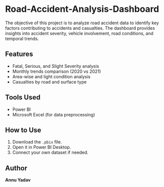 # Road-Accident-Analysis-Dashboard
The objective of this project is to analyze road accident data to identify key factors contributing to accidents and casualties. The dashboard provides insights into accident severity, vehicle involvement, road conditions, and temporal trends. 

## Features
- Fatal, Serious, and Slight Severity analysis
- Monthly trends comparison (2020 vs 2021)
- Area-wise and light condition analysis
- Casualties by road and surface type

## Tools Used
- Power BI
- Microsoft Excel (for data preprocessing)

## How to Use
1. Download the `.pbix` file.
2. Open it in Power BI Desktop.
3. Connect your own dataset if needed.

## Author
**Annu Yadav**
